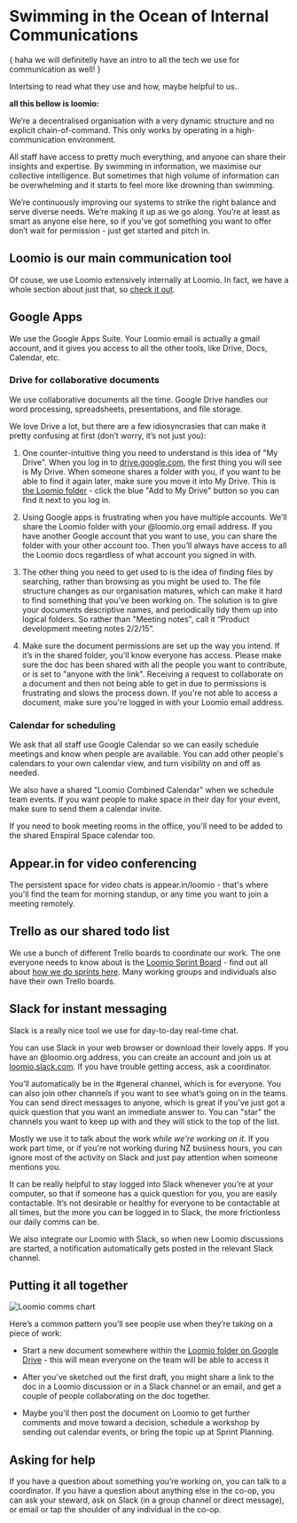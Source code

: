 # Swimming in the Ocean of Internal Communications

{ haha we will definitelly have an intro to all the tech we use for communication as well! }



Intertsing to read what they use and how, maybe helpful to us..



**all this bellow is loomio:**

We’re a decentralised organisation with a very dynamic structure and no explicit chain-of-command. This only works by operating in a high-communication environment.

All staff have access to pretty much everything, and anyone can share their insights and expertise. By swimming in information, we maximise our collective intelligence. But sometimes that high volume of information can be overwhelming and it starts to feel more like drowning than swimming.

We’re continuously improving our systems to strike the right balance and serve diverse needs. We’re making it up as we go along. You’re at least as smart as anyone else here, so if you’ve got something you want to offer don’t wait for permission - just get started and pitch in.

## Loomio is our main communication tool

Of couse, we use Loomio extensively internally at Loomio. In fact, we have a whole section about just that, so [check it out](using_loomio.html).

## Google Apps

We use the Google Apps Suite. Your Loomio email is actually a gmail account, and it gives you access to all the other tools, like Drive, Docs, Calendar, etc.

### Drive for collaborative documents

We use collaborative documents all the time. Google Drive handles our word processing, spreadsheets, presentations, and file storage.

We love Drive a lot, but there are a few idiosyncrasies that can make it pretty confusing at first \(don’t worry, it’s not just you\):

1. One counter-intuitive thing you need to understand is this idea of "My Drive". When you log in to [drive.google.com](http://drive.google.com), the first thing you will see is My Drive. When someone shares a folder with you, if you want to be able to find it again later, make sure you move it into My Drive. This is [the Loomio folder](https://drive.google.com/folderview?id=0B_Yex4bwI5AnZ1EzZGJuM1doOEU&usp=sharing) - click the blue "Add to My Drive" button so you can find it next to you log in.

2. Using Google apps is frustrating when you have multiple accounts. We’ll share the Loomio folder with your @loomio.org email address. If you have another Google account that you want to use, you can share the folder with your other account too. Then you’ll always have access to all the Loomio docs regardless of what account you signed in with.

3. The other thing you need to get used to is the idea of finding files by searching, rather than browsing as you might be used to. The file structure changes as our organisation matures, which can make it hard to find something that you’ve been working on. The solution is to give your documents descriptive names, and periodically tidy them up into logical folders. So rather than "Meeting notes", call it “Product development meeting notes 2/2/15”.

4. Make sure the document permissions are set up the way you intend. If it’s in the shared folder, you’ll know everyone has access. Please make sure the doc has been shared with all the people you want to contribute, or is set to "anyone with the link". Receiving a request to collaborate on a document and then not being able to get in due to permissions is frustrating and slows the process down. If you're not able to access a document, make sure you're logged in with your Loomio email address.

### Calendar for scheduling

We ask that all staff use Google Calendar so we can easily schedule meetings and know when people are available. You can add other people's calendars to your own calendar view, and turn visibility on and off as needed.

We also have a shared "Loomio Combined Calendar" when we schedule team events. If you want people to make space in their day for your event, make sure to send them a calendar invite.

If you need to book meeting rooms in the office, you'll need to be added to the shared Enspiral Space calendar too.

## Appear.in for video conferencing

The persistent space for video chats is appear.in/loomio - that's where you'll find the team for morning standup, or any time you want to join a meeting remotely.

## Trello as our shared todo list

We use a bunch of different Trello boards to coordinate our work. The one everyone needs to know about is the [Loomio Sprint Board](https://trello.com/b/skuMQvLJ/loomio-sprint-board) - find out all about [how we do sprints here](sprints.html). Many working groups and individuals also have their own Trello boards.

## Slack for instant messaging

Slack is a really nice tool we use for day-to-day real-time chat.

You can use Slack in your web browser or download their lovely apps. If you have an @loomio.org address, you can create an account and join us at [loomio.slack.com](http://loomio.slack.com). If you have trouble getting access, ask a coordinator.

You’ll automatically be in the \#general channel, which is for everyone. You can also join other channels if you want to see what’s going on in the teams. You can send direct messages to anyone, which is great if you’ve just got a quick question that you want an immediate answer to. You can "star" the channels you want to keep up with and they will stick to the top of the list.

Mostly we use it to talk about the work _while we're working on it_. If you work part time, or if you're not working during NZ business hours, you can ignore most of the activity on Slack and just pay attention when someone mentions you.

It can be really helpful to stay logged into Slack whenever you’re at your computer, so that if someone has a quick question for you, you are easily contactable. It’s not desirable or healthy for everyone to be contactable at all times, but the more you can be logged in to Slack, the more frictionless our daily comms can be.

We also integrate our Loomio with Slack, so when new Loomio discussions are started, a notification automatically gets posted in the relevant Slack channel.

## Putting it all together

![Loomio comms chart](https://i.imgur.com/tt80uLD.png)

Here’s a common pattern you’ll see people use when they’re taking on a piece of work:

* Start a new document somewhere within the [Loomio folder on Google Drive](https://drive.google.com/folderview?id=0B_Yex4bwI5AnZ1EzZGJuM1doOEU&usp=sharing) - this will mean everyone on the team will be able to access it

* After you've sketched out the first draft, you might share a link to the doc in a Loomio discussion or in a Slack channel or an email, and get a couple of people collaborating on the doc together.

* Maybe you'll then post the document on Loomio to get further comments and move toward a decision, schedule a workshop by sending out calendar events, or bring the topic up at Sprint Planning.

## Asking for help

If you have a question about something you’re working on, you can talk to a coordinator. If you have a question about anything else in the co-op, you can ask your steward, ask on Slack \(in a group channel or direct message\), or email or tap the shoulder of any individual in the co-op.

